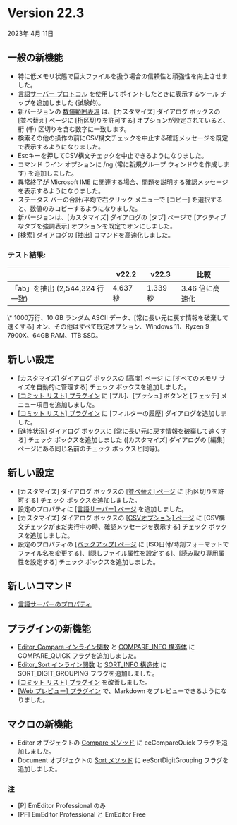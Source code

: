 # Version 22.3

2023年 4月 11日

## 一般の新機能

- 特に低メモリ状態で巨大ファイルを扱う場合の信頼性と頑強性を向上させました。 <profree />
- [言語サーバー プロトコル](https://microsoft.github.io/language-server-protocol/) を使用してポイントしたときに表示するツール チップを追加しました (試験的)。 <pro />
- 新バージョンの [数値範囲表現](../howto/search/number_range_syntax) は、\[カスタマイズ\] ダイアログ ボックスの \[並べ替え\] ページに \[桁区切りを許可する\] オプションが設定されていると、桁 (千) 区切りを含む数字に一致します。 <pro />
- 検索その他の操作の前にCSV構文チェックを中止する確認メッセージを既定で表示するようになりました。 <pro />
- Escキーを押してCSV構文チェックを中止できるようになりました。 <pro />
- コマンド ライン オプションに /ng (常に新規グループ ウィンドウを作成します) を追加しました。 <profree />
- 異常終了が Microsoft IME に関連する場合、問題を説明する確認メッセージを表示するようになりました。 <profree />
- ステータス バーの合計/平均で右クリック メニューで \[コピー\] を選択すると、数値のみコピーするようになりました。 <pro />
- 新バージョンは、\[カスタマイズ\] ダイアログの \[タブ\] ページで \[アクティブなタブを強調表示\] オプションを既定でオンにしました。 <pro />
- \[検索\] ダイアログの \[抽出\] コマンドを高速化しました。 <pro />

### テスト結果:

|  | v22.2 | v22.3 | 比較 |
| --- | --- | --- | --- |
| 「ab」を抽出 (2,544,324 行一致) | 4.637 秒 | 1.339 秒 | 3.46 倍に高速化 |

\\* 1000万行、10 GB ランダム ASCII データ、\[常に長い元に戻す情報を破棄して速くする\] オン、その他はすべて既定オプション、Windows 11、Ryzen 9 7900X、64GB RAM、1TB SSD。

## 新しい設定

- \[カスタマイズ\] ダイアログ ボックスの [\[高度\] ページ](../dlg/customize/advanced/index) に \[すべてのメモリ サイズを自動的に管理する\] チェック ボックスを追加しました。
- [\[コミット リスト\] プラグイン](../howto/plugin/plugin_commit_list) に \[プル\]、\[プッシュ\] ボタンと \[フェッチ\] メニュー項目を追加しました。
- [\[コミット リスト\] プラグイン](../howto/plugin/plugin_commit_list) に \[フィルターの履歴\] ダイアログを追加しました。
- \[進捗状況\] ダイアログ ボックスに \[常に長い元に戻す情報を破棄して速くする\] チェック ボックスを追加しました (\[カスタマイズ\] ダイアログの \[編集\] ページにある同じ名前のチェック ボックスと同等)。

## 新しい設定

- \[カスタマイズ\] ダイアログ ボックスの [\[並べ替え\] ページ](../dlg/customize/sort/index) に \[桁区切りを許可する\] チェック ボックスを追加しました。 <pro />
- 設定のプロパティに [\[言語サーバー\] ページ](../dlg/properties/language_server/index) を追加しました。 <pro />
- \[カスタマイズ\] ダイアログ ボックスの [\[CSVオプション\] ページ](../dlg/customize/csv_options/index) に \[CSV構文チェックがまだ実行中の時、確認メッセージを表示する\] チェック ボックスを追加しました。 <pro />
- 設定のプロパティの [\[バックアップ\] ページ](../dlg/properties/backup/index) に \[ISO日付/時刻フォーマットでファイル名を変更する\]、\[隠しファイル属性を設定する\]、\[読み取り専用属性を設定する\] チェック ボックスを追加しました。 <profree />

## 新しいコマンド

- [言語サーバーのプロパティ](../cmd/tools/property_language_server) <pro />

## プラグインの新機能 <pro />

- [Editor\_Compare インライン関数](../plugin/macro/editor_compare) と [COMPARE\_INFO 構造体](../plugin/structure/compare_info) に COMPARE\_QUICK フラグを追加しました。
- [Editor\_Sort インライン関数](../plugin/macro/editor_sort) と [SORT\_INFO 構造体](../plugin/structure/sort_info) に SORT\_DIGIT\_GROUPING フラグを追加しました。
- [\[コミット リスト\] プラグイン](../howto/plugin/plugin_commit_list) を改善しました。
- [\[Web プレビュー\] プラグイン](../howto/plugin/plugin_webpreview) で、Markdown をプレビューできるようになりました。

## マクロの新機能 <pro />

- Editor オブジェクトの [Compare メソッド](../macro/editor/compare) に eeCompareQuick フラグを追加しました。
- Document オブジェクトの [Sort メソッド](../macro/document/sort) に eeSortDigitGrouping フラグを追加しました。

### 注

- \[P\] EmEditor Professional のみ
- \[PF\] EmEditor Professional と EmEditor Free
